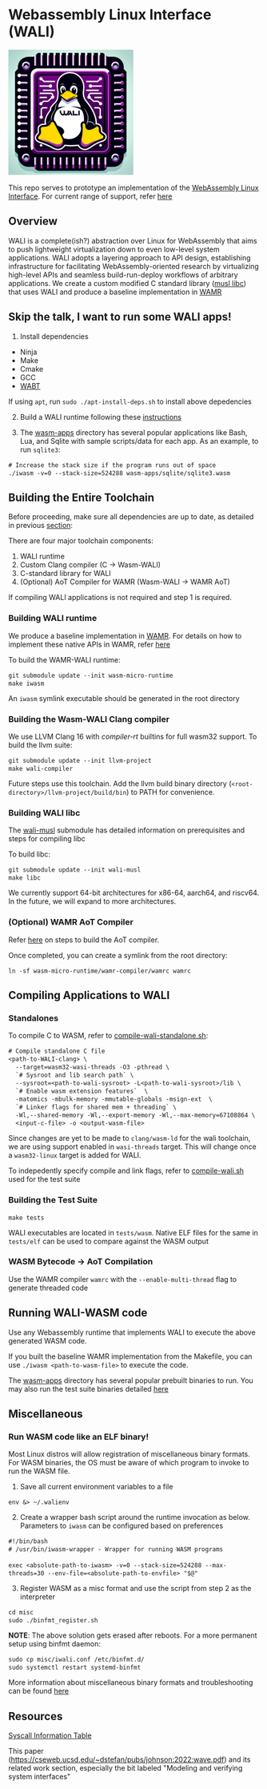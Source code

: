 # Webassembly Linux Interface (WALI)

![WebAssembly Linux Interface](assets/main-logo.png?raw=true)

This repo serves to prototype an implementation of the [WebAssembly Linux Interface](https://arxiv.org/abs/2312.03858). For current range of 
support, refer [here](docs/support.md)

## Overview
WALI is a complete(ish?) abstraction over Linux for WebAssembly that aims to push lightweight virtualization
down to even low-level system applications. 
WALI adopts a layering approach to API design, establishing infrastructure for facilitating WebAssembly-oriented research 
by virtualizing high-level APIs and seamless build-run-deploy workflows of arbitrary applications.
We create a custom modified C standard library ([musl libc](https://github.com/arjunr2/wali-musl)) that uses WALI
and produce a baseline implementation in [WAMR](https://github.com/SilverLineFramework/wasm-micro-runtime/tree/wali)

## Skip the talk, I want to run some WALI apps!

1. Install dependencies
* Ninja
* Make
* Cmake
* GCC
* [WABT](https://github.com/WebAssembly/wabt)

If using `apt`, run `sudo ./apt-install-deps.sh` to install above depedencies

2. Build a WALI runtime following these [instructions](#building-wali-runtime)

3. The [wasm-apps](wasm-apps) directory has several popular applications like Bash, Lua, and Sqlite
with sample scripts/data for each app.
As an example, to run `sqlite3`:
```shell
# Increase the stack size if the program runs out of space
./iwasm -v=0 --stack-size=524288 wasm-apps/sqlite/sqlite3.wasm
```


## Building the Entire Toolchain

Before proceeding, make sure all dependencies are up to date, as detailed in previous [section](#skip-the-talk-i-want-to-run-some-wali-apps):

There are four major toolchain components: 
1. WALI runtime
2. Custom Clang compiler (C -> Wasm-WALI)
3. C-standard library for WALI
4. (Optional) AoT Compiler for WAMR (Wasm-WALI -> WAMR AoT)

If compiling WALI applications is not required and step 1 is required.

### Building WALI runtime

We produce a baseline implementation in [WAMR](https://github.com/SilverLineFramework/wasm-micro-runtime/tree/wali).
For details on how to implement these native APIs in WAMR, refer [here](https://github.com/bytecodealliance/wasm-micro-runtime/blob/main/doc/export_native_api.md)

To build the WAMR-WALI runtime:
```shell
git submodule update --init wasm-micro-runtime
make iwasm
```
An `iwasm` symlink executable should be generated in the root directory


### Building the Wasm-WALI Clang compiler

We use LLVM Clang 16 with *compiler-rt* builtins for full wasm32 support.
To build the llvm suite:

```shell
git submodule update --init llvm-project
make wali-compiler
```

Future steps use this toolchain.
Add the llvm build binary directory (`<root-directory>/llvm-project/build/bin`) to PATH for convenience.


### Building WALI libc

The [wali-musl](https://github.com/arjunr2/wali-musl) submodule has detailed information on prerequisites and 
steps for compiling libc

To build libc:
```shell
git submodule update --init wali-musl
make libc
```

We currently support 64-bit architectures for x86-64, aarch64, and riscv64. In the future, we will expand
to more architectures.


### (Optional) WAMR AoT Compiler

Refer [here](https://github.com/SilverLineFramework/wasm-micro-runtime/tree/a29e5c633c26a30e54373f658394fab2b95f394e/wamr-compiler)
on steps to build the AoT compiler.

Once completed, you can create a symlink from the root directory:
```shell
ln -sf wasm-micro-runtime/wamr-compiler/wamrc wamrc
```


## Compiling Applications to WALI

### Standalones

To compile C to WASM, refer to
[compile-wali-standalone.sh](tests/compile-wali-standalone.sh):

```shell
# Compile standalone C file
<path-to-WALI-clang> \
  --target=wasm32-wasi-threads -O3 -pthread \
  `# Sysroot and lib search path` \
  --sysroot=<path-to-wali-sysroot> -L<path-to-wali-sysroot>/lib \
  `# Enable wasm extension features`  \
  -matomics -mbulk-memory -mmutable-globals -msign-ext  \
  `# Linker flags for shared mem + threading` \
  -Wl,--shared-memory -Wl,--export-memory -Wl,--max-memory=67108864 \
  <input-c-file> -o <output-wasm-file>
```

Since changes are yet to be made to `clang/wasm-ld` for the wali toolchain, we are using support enabled 
in `wasi-threads` target. This will change once a `wasm32-linux` target is added for WALI.

To indepedently specify compile and link flags, refer to [compile-wali.sh](tests/compile-wali.sh) used for the test suite

### Building the Test Suite
```shell
make tests
```

WALI executables are located in `tests/wasm`. 
Native ELF files for the same in `tests/elf` can be used to compare against the WASM output


### WASM Bytecode -> AoT Compilation

Use the WAMR compiler `wamrc` with the `--enable-multi-thread` flag to generate threaded code


## Running WALI-WASM code

Use any Webassembly runtime that implements WALI to execute the above generated WASM code.

If you built the baseline WAMR implementation from the Makefile,
you can use `./iwasm <path-to-wasm-file>` to execute the code.

The [wasm-apps](wasm-apps) directory has several popular prebuilt binaries to run. You may also
run the test suite binaries detailed [here](#building-the-test-suite)



## Miscellaneous

### Run WASM code like an ELF binary!

Most Linux distros will allow registration of miscellaneous binary formats.
For WASM binaries, the OS must be aware of which program to invoke to run the WASM file. 

1. Save all current environment variables to a file
```
env &> ~/.walienv
```

2. Create a wrapper bash script around the runtime invocation as below.
Parameters to `iwasm` can be configured based on preferences
```shell
#!/bin/bash
# /usr/bin/iwasm-wrapper - Wrapper for running WASM programs

exec <absolute-path-to-iwasm> -v=0 --stack-size=524288 --max-threads=30 --env-file=<absolute-path-to-envfile> "$@"
```
3. Register WASM as a misc format and use the script from step 2 as the interpreter
```shell
cd misc
sudo ./binfmt_register.sh
```

**NOTE**: The above solution gets erased after reboots. For a more permanent setup using binfmt daemon:
```shell
sudo cp misc/iwali.conf /etc/binfmt.d/
sudo systemctl restart systemd-binfmt
```

More information about miscellaneous binary formats and troubleshooting can be found [here](https://docs.kernel.org/admin-guide/binfmt-misc.html)

## Resources
[Syscall Information Table](https://docs.google.com/spreadsheets/d/1__2NqMqGLHdjFFYonkF49IkGgfv62TJCpZuXqhXwnlc/edit?usp=sharing)

This paper (https://cseweb.ucsd.edu/~dstefan/pubs/johnson:2022:wave.pdf) and its related work section, especially the bit labeled "Modeling and verifying system interfaces"

